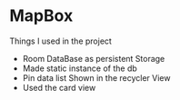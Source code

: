 # MapBox

Things I used in the project

- Room DataBase as persistent Storage
- Made static instance of the db
- Pin data list Shown in the recycler View
- Used the card view
